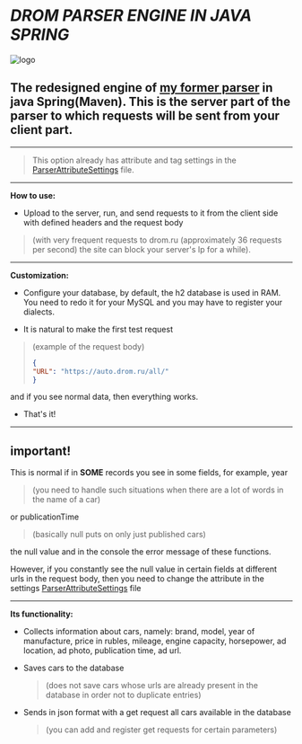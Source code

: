# ***DROM PARSER ENGINE IN JAVA SPRING***
![logo](https://sun9-26.userapi.com/lzn3DyiOwqzga74d-sVF8SlVIOC-iO-AV_TBcg/-Yklk42ySOw.jpg)
## The redesigned engine of [my former parser](https://github.com/DanchiEllo/drom-parser-chatbot-ru_doesnt_work) in java Spring(Maven). This is the server part of the parser to which requests will be sent from your client part.

---

>This option already has attribute and tag settings in the [ParserAttributeSettings](https://github.com/DanchiEllo/server-part-parser-basics-drom/blob/master/src/main/java/com/dromparser/DromParser/ParserAttributeSettings.java) file.

---

**How to use:**

  * Upload to the server, run, and send requests to it from the client side with defined headers and the request body 
  >(with very frequent requests to drom.ru (approximately 36 requests per second) the site can block your server's Ip for a while).

---
**Customization:**

* Configure your database, by default, the h2 database is used in RAM. You need to redo it for your MySQL and you may have to register your dialects.
  
* It is natural to make the first test request
 >(example of the request body) 
>```JSON
>{
>"URL": "https://auto.drom.ru/all/"
>}
>```


  and if you see normal data, then everything works.

* That's it!

---

## **important!** 
This is normal if in **SOME** records you see in some fields, for example, year 
>(you need to handle such situations when there are a lot of words in the name of a car)

 or publicationTime
 
>(basically null puts on only just published cars)

 the null value and in the console the error message of these functions. 
 
 However, if you constantly see the null value in certain fields at different urls in the request body, then you need to change the attribute in the settings [ParserAttributeSettings](https://github.com/DanchiEllo/server-part-parser-basics-drom/blob/master/src/main/java/com/dromparser/DromParser/ParserAttributeSettings.java) file

---

**Its functionality:**
* Collects information about cars, namely: brand, model, year of manufacture, price in rubles, mileage, engine capacity, horsepower, ad location, ad photo, publication time, ad url.

* Saves cars to the database
  >(does not save cars whose urls are already present in the database in order not to duplicate entries)

* Sends in json format with a get request all cars available in the database
  >(you can add and register get requests for certain parameters)
